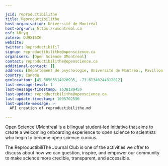 ```yaml
---

jcid: reproductibilithe
title: Reproductibilithe
host-organisation: Université de Montréal
host-org-url: https://umontreal.ca
osf: k8cyq
zotero: QU9XI6XG
website: 
twitter: ReproductibiliT
signup: reproductibilithe@openscience.ca
organisers: [Open Science UMontreal]
contact: reproductibilithe@openscience.ca
additional-contact: []
address: [Département de psychologie, Université de Montréal, Pavillon Marie-Victorin, C. P. 6128, succursale Centre-ville, Montréal (Québec) H3C 3J7, CANADA]
country: Canada
geolocation: [45.50565514028995, -73.61346244812012]
last-message-level: 1
last-message-timestamp: 1638189459
last-update: reproductibilithe@openscience.ca
last-update-timestamp: 1605702556
last-update-message: >-
  API creation of reproductibilithe.md

---
```


Open Science UMontreal is a bilingual student-led initiative that aims to create a welcoming onboarding experience to open science to scientists who begin to become open science curious.

The ReproductibiliThé Journal Club is one of the activities we offer to discuss about how we can question, inspire, and empower our community to make science more credible, transparent, and accessible.
